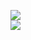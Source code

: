 <img src="https://github-readme-stats.vercel.app/api/top-langs/?username=vivolscute&hide_title=true&layout=compact&show_icons=true&title_color=ffffff&icon_color=34abeb&text_color=daf7dc&bg_color=002b36" /><br>
<img src="https://github-readme-stats.vercel.app/api?username=iampawan&&show_icons=true&title_color=ffffff&icon_color=bb2acf&text_color=daf7dc&bg_color=151515">
